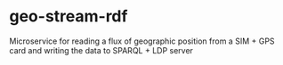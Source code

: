 # geo-stream-rdf
Microservice for reading a flux of geographic position from a SIM + GPS card and writing the data to SPARQL + LDP server
